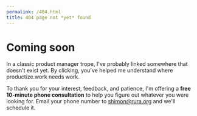 ```yaml
---
permalink: /404.html
title: 404 page not *yet* found
---
```


# Coming soon

In a classic product manager trope, I've probably linked somewhere that doesn't exist yet. By clicking, you've helped me understand where productize.work needs work.

To thank you for your interest, feedback, and patience, I'm offering a **free 10-minute phone consultation** to help you figure out whatever you were looking for. Email your phone number to [shimon@rura.org](mailto:shimon@rura.org) and we'll schedule it.
